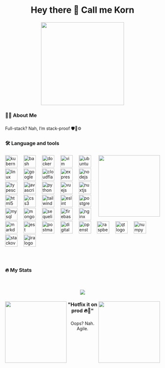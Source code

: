 <h1 align="center">Hey there 👋 Call me Korn</h1>

###

<div align="center">
  <img height="270" src="https://media4.giphy.com/media/v1.Y2lkPTc5MGI3NjExM3RsdWVsYmc2N3pwM3NxMjlsbWhteHByY3doNnFnbWZtbHQ4Y3JtbyZlcD12MV9pbnRlcm5hbF9naWZfYnlfaWQmY3Q9Zw/QIl0CL2kd7sICgfqk0/giphy.gif"  />
</div>

###

<h3 align="left">🧑‍💻 About Me</h3>

###

<p align="left">Full-stack? Nah, I’m stack-proof 🛡️💾⚙️</p>

###

<h3 align="left">🛠 Language and tools</h3>

###

<img align="right" height="200" src="https://media2.giphy.com/media/v1.Y2lkPTc5MGI3NjExcTBpM2o4OHQzZTJpbjd0eGJxeWN2bzYwMWVtczM1dnV5M24zaW9wNCZlcD12MV9pbnRlcm5hbF9naWZfYnlfaWQmY3Q9cw/MA2k5iLXwtdEqjEYY3/giphy.gif"  />

###

<div align="left">
  <img src="https://cdn.jsdelivr.net/gh/devicons/devicon/icons/kubernetes/kubernetes-plain.svg" height="40" alt="kubernetes logo"  />
  <img width="12" />
  <img src="https://cdn.jsdelivr.net/gh/devicons/devicon/icons/bash/bash-original.svg" height="40" alt="bash logo"  />
  <img width="12" />
  <img src="https://cdn.jsdelivr.net/gh/devicons/devicon/icons/docker/docker-plain-wordmark.svg" height="40" alt="docker logo"  />
  <img width="12" />
  <img src="https://cdn.jsdelivr.net/gh/devicons/devicon/icons/vim/vim-original.svg" height="40" alt="vim logo"  />
  <img width="12" />
  <img src="https://cdn.jsdelivr.net/gh/devicons/devicon/icons/ubuntu/ubuntu-plain.svg" height="40" alt="ubuntu logo"  />
  <img width="12" />
  <img src="https://cdn.jsdelivr.net/gh/devicons/devicon/icons/linux/linux-original.svg" height="40" alt="linux logo"  />
  <img width="12" />
  <img src="https://cdn.jsdelivr.net/gh/devicons/devicon/icons/googlecloud/googlecloud-original.svg" height="40" alt="googlecloud logo"  />
  <img width="12" />
  <img src="https://skillicons.dev/icons?i=cloudflare" height="40" alt="cloudflare logo"  />
  <img width="12" />
  <img src="https://cdn.simpleicons.org/express/000000" height="40" alt="express logo"  />
  <img width="12" />
  <img src="https://cdn.simpleicons.org/nodedotjs/339933" height="40" alt="nodejs logo"  />
  <img width="12" />
  <img src="https://cdn.jsdelivr.net/gh/devicons/devicon/icons/typescript/typescript-plain.svg" height="40" alt="typescript logo"  />
  <img width="12" />
  <img src="https://cdn.jsdelivr.net/gh/devicons/devicon/icons/javascript/javascript-original.svg" height="40" alt="javascript logo"  />
  <img width="12" />
  <img src="https://cdn.jsdelivr.net/gh/devicons/devicon/icons/python/python-original.svg" height="40" alt="python logo"  />
  <img width="12" />
  <img src="https://cdn.simpleicons.org/vuedotjs/4FC08D" height="40" alt="vuejs logo"  />
  <img width="12" />
  <img src="https://cdn.simpleicons.org/nuxt/00DC82" height="40" alt="nuxtjs logo"  />
  <img width="12" />
  <img src="https://cdn.jsdelivr.net/gh/devicons/devicon/icons/html5/html5-original.svg" height="40" alt="html5 logo"  />
  <img width="12" />
  <img src="https://cdn.simpleicons.org/css3/1572B6" height="40" alt="css3 logo"  />
  <img width="12" />
  <img src="https://cdn.simpleicons.org/tailwindcss/06B6D4" height="40" alt="tailwindcss logo"  />
  <img width="12" />
  <img src="https://cdn.jsdelivr.net/gh/devicons/devicon/icons/eslint/eslint-original.svg" height="40" alt="eslint logo"  />
  <img width="12" />
  <img src="https://cdn.simpleicons.org/postgresql/4169E1" height="40" alt="postgresql logo"  />
  <img width="12" />
  <img src="https://cdn.simpleicons.org/mysql/4479A1" height="40" alt="mysql logo"  />
  <img width="12" />
  <img src="https://cdn.simpleicons.org/mongodb/47A248" height="40" alt="mongodb logo"  />
  <img width="12" />
  <img src="https://cdn.jsdelivr.net/gh/devicons/devicon/icons/sequelize/sequelize-original.svg" height="40" alt="sequelize logo"  />
  <img width="12" />
  <img src="https://cdn.jsdelivr.net/gh/devicons/devicon/icons/firebase/firebase-plain.svg" height="40" alt="firebase logo"  />
  <img width="12" />
  <img src="https://cdn.jsdelivr.net/gh/devicons/devicon/icons/nginx/nginx-original.svg" height="40" alt="nginx logo"  />
  <img width="12" />
  <img src="https://cdn.jsdelivr.net/gh/devicons/devicon/icons/markdown/markdown-original.svg" height="40" alt="markdown logo"  />
  <img width="12" />
  <img src="https://cdn.jsdelivr.net/gh/devicons/devicon/icons/jest/jest-plain.svg" height="40" alt="jest logo"  />
  <img width="12" />
  <img src="https://cdn.simpleicons.org/postman/FF6C37" height="40" alt="postman logo"  />
  <img width="12" />
  <img src="https://cdn.simpleicons.org/digitalocean/0080FF" height="40" alt="digitalocean logo"  />
  <img width="12" />
  <img src="https://cdn.simpleicons.org/openstack/ED1944" height="40" alt="openstack logo"  />
  <img width="12" />
  <img src="https://cdn.jsdelivr.net/gh/devicons/devicon/icons/raspberrypi/raspberrypi-original.svg" height="40" alt="raspberrypi logo"  />
  <img width="12" />
  <img src="https://cdn.jsdelivr.net/gh/devicons/devicon/icons/qt/qt-original.svg" height="40" alt="qt logo"  />
  <img width="12" />
  <img src="https://cdn.jsdelivr.net/gh/devicons/devicon/icons/numpy/numpy-original.svg" height="40" alt="numpy logo"  />
  <img width="12" />
  <img src="https://cdn.simpleicons.org/stackoverflow/F58025" height="40" alt="stackoverflow logo"  />
  <img width="12" />
  <img src="https://cdn.simpleicons.org/jira/0052CC" height="40" alt="jira logo"  />
</div>

###

<br clear="both">

<h3 align="left">🔥 My Stats</h3>

###

<br clear="both">

<div align="center">
  
![](https://nirzak-streak-stats.vercel.app/?user=iamkorun&theme=transparent&exclude_days=Sun%2CSat&hide_current_streak=true)<br/>

</div>

###

<img align="left" height="200" src="https://media2.giphy.com/media/v1.Y2lkPTc5MGI3NjExNGY5ZDl3NWUyazJoa2JiMGpiaXd5NWFtZjlqc284cjBqYjkwOG9uMCZlcD12MV9pbnRlcm5hbF9naWZfYnlfaWQmY3Q9cw/jXS1cUsqSYizZXhGJ5/giphy.gif"  />

###

<img align="right" height="200" src="https://media1.giphy.com/media/v1.Y2lkPTc5MGI3NjExNnFlOWcwNjkzeGd4MmNhZXUxZmg0dTZyMW4zeWFvbzc0b29oOWFyNiZlcD12MV9pbnRlcm5hbF9naWZfYnlfaWQmY3Q9cw/kySkgyFG71LyCPqT0E/giphy.gif"  />

###

<h3 align="center">"Hotfix it on prod 🔥🧯"</h3>

###

<p align="center">Oops? Nah. Agile.</p>

###
